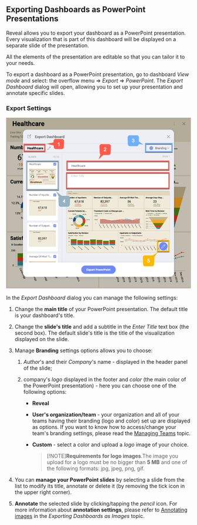 ## Exporting Dashboards as PowerPoint Presentations

Reveal allows you to export your dashboard as a PowerPoint presentation.
Every visualization that is part of this dashboard will be displayed on
a separate slide of the presentation.

All the elements of the presentation are editable so that you can tailor
it to your needs.

To export a dashboard as a PowerPoint presentation, go to dashboard
*View mode* and select: the overflow menu ⇒ *Export* ⇒ *PowerPoint*. The
*Export Dashboard* dialog will open, allowing you to set up your
presentation and annotate specific slides.

### Export Settings

![Settings for PowerPoint presentation in the Export Dashboard menu](images/export-settings-powerpoint.png)

In the *Export Dashboard* dialog you can manage the following settings:

1.  Change the **main title** of your PowerPoint presentation. The
    default title is your dashboard's title.

2.  Change the **slide's title** and add a subtitle in the *Enter Title*
    text box (the second box). The default slide's title is the title of
    the visualization displayed on the slide.

3.  Manage **Branding** settings options allows you to choose:

    1.  *Author*'s and their *Company*'s name - displayed in the header
        panel of the slide;

    2.  company's *logo* displayed in the footer and *color* (the main
        color of the PowerPoint presentation) - here you can choose one
        of the following options:

          - **Reveal**

          - **User's organization/team** - your organization and all of
            your teams having their branding (logo and color) set up are
            displayed as options. If you want to know how to
            access/change your team's branding settings, please read the
            [Managing Teams](Managing-Your-Team.md) topic.

          - **Custom** - select a color and upload a *logo* image of
            your choice.

            >[!NOTE]**Requirements for logo images**.The image you upload for a logo must be no bigger than **5
            MB** and one of the following formats: jpg, jpeg, png, gif.

4.  You can **manage your PowerPoint slides** by selecting a slide from
    the list to modify its title, annotate or delete it (by removing the
    tick icon in the upper right corner).

5.  **Annotate** the selected slide by clicking/tapping the *pencil*
    icon. For more information about **annotation settings**, please
    refer to [Annotating images](images.html#annotating) in the *Exporting Dashboards as Images* topic.
